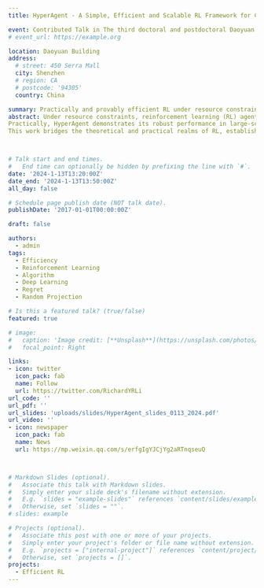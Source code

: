 ```yaml
---
title: HyperAgent - A Simple, Efficient and Scalable RL Framework for Complex Environments

event: Contributed Talk in The third doctoral and postdoctoral Daoyuan academic forum. Best paper award
# event_url: https://example.org

location: Daoyuan Building
address:
  # street: 450 Serra Mall
  city: Shenzhen
  # region: CA
  # postcode: '94305'
  country: China

summary: Practically and provably efficient RL under resource constraints!
abstract: Under resource constraints, reinforcement learning (RL) agents need to be simple, efficient and scalable with (1) large state space and (2) increasingly accumulated data of interactions when deploying in complex environments. We propose the HyperAgent, a RL framework with hypermodel, index sampling schemes and incremental update mechanism, enabling computation-efficient sequential posterior approximation and data-efficient action selection under general value function approximation beyond conjugacy. The implementation of HyperAgent is simple as it only add one module and a line of code additional to DDQN.
Practically, HyperAgent demonstrates its robust performance in large-scale deep RL benchmarks with significant efficiency gain in terms of both data and computation. Theoretically, among the practically scalable algorithms, HyperAgent is the first achieving provably scalable per-step computational complexity as well as sublinear regret under tabular RL. The core of our theoretical analysis is the sequential posterior approximation argument. This is made possible by the first analytical tool for sequential random projection, a non-trivial martingale extension of the Johnson-Lindenstrauss lemma, which is of independent interest. 
This work bridges the theoretical and practical realms of RL, establishing a new benchmark for RL algorithms design.



# Talk start and end times.
#   End time can optionally be hidden by prefixing the line with `#`.
date: '2024-1-13T13:20:00Z'
date_end: '2024-1-13T13:50:00Z'
all_day: false

# Schedule page publish date (NOT talk date).
publishDate: '2017-01-01T00:00:00Z'

draft: false

authors:
  - admin
tags:
  - Efficiency
  - Reinforcement Learning
  - Algorithm
  - Deep Learning
  - Regret
  - Random Projection

# Is this a featured talk? (true/false)
featured: true

# image:
#   caption: 'Image credit: [**Unsplash**](https://unsplash.com/photos/bzdhc5b3Bxs)'
#   focal_point: Right

links:
- icon: twitter
  icon_pack: fab
  name: Follow
  url: https://twitter.com/RichardYRLi
url_code: ''
url_pdf: ''
url_slides: 'uploads/slides/HyperAgent_slides_0113_2024.pdf'
url_video: ''
- icon: newspaper
  icon_pack: fab
  name: News
  url: https://mp.weixin.qq.com/s/erfgIgYJCjYg2aRTnqseuQ



# Markdown Slides (optional).
#   Associate this talk with Markdown slides.
#   Simply enter your slide deck's filename without extension.
#   E.g. `slides = "example-slides"` references `content/slides/example-slides.md`.
#   Otherwise, set `slides = ""`.
# slides: example

# Projects (optional).
#   Associate this post with one or more of your projects.
#   Simply enter your project's folder or file name without extension.
#   E.g. `projects = ["internal-project"]` references `content/project/deep-learning/index.md`.
#   Otherwise, set `projects = []`.
projects:
  - Efficient RL
---
```

<!-- 
We embark on a compelling journey towards Artificial General Intelligence (AGI) and emphasize its profound impact on humanity. We begin by defining AGI and its transformative potential, underlining the central role of Reinforcement Learning (RL) in achieving this aspiration. We explore the real-world applications of RL, from plasma control to ChatGPT, shedding light on the pressing need for efficient RL algorithms. Enter HyperFQI, an innovative solution to RL efficiency challenges we developed, boasting generality and scalability. Witness its remarkable efficiency in benchmark results, particularly in Atari video games. Discover the practical integration of HyperFQI, adapting seamlessly into existing RL frameworks. Delve into the theoretical guarantees of HyperFQI in tabular settings, featuring rigorous mathematical probability tools we developed. This presentation bridges theory and practice, elucidating HyperFQI’s pivotal role in the expedition toward AGI, with a direct impact on realizing AGI’s potential for the betterment of humanity. The talk concludes by underscoring the transformative potential of efficient RL agents and their promise for the future of AGI and, indeed, humanity. -->

<!-- 
{{% callout note %}}
Click on the **Slides** button above to view the built-in slides feature.
{{% /callout %}}

Slides can be added in a few ways:

- **Create** slides using Hugo Blox Builder's [_Slides_](https://docs.hugoblox.com/reference/content-types/) feature and link using `slides` parameter in the front matter of the talk file
- **Upload** an existing slide deck to `static/` and link using `url_slides` parameter in the front matter of the talk file
- **Embed** your slides (e.g. Google Slides) or presentation video on this page using [shortcodes](https://docs.hugoblox.com/reference/markdown/).

Further event details, including [page elements](https://docs.hugoblox.com/reference/markdown/) such as image galleries, can be added to the body of this page. -->